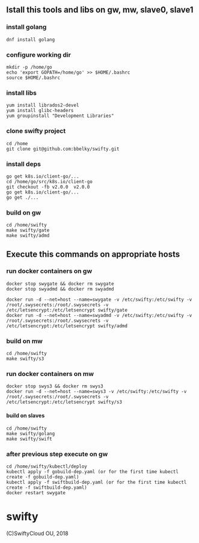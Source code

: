 ## Istall this tools and libs on gw, mw, slave0, slave1

### install golang
```
dnf install golang
```

### configure working dir

```
mkdir -p /home/go
echo 'export GOPATH=/home/go' >> $HOME/.bashrc
source $HOME/.bashrc
```

### install libs
```
yum install librados2-devel
yum install glibc-headers
yum groupinstall "Development Libraries"
```

### clone swifty project
```
cd /home
git clone git@github.com:bbelky/swifty.git
```

### install deps
```
go get k8s.io/client-go/...
cd /home/go/src/k8s.io/client-go
git checkout -fb v2.0.0  v2.0.0
go get k8s.io/client-go/...
go get ./...
```

### build on gw
```
cd /home/swifty
make swifty/gate
make swifty/admd
```

## Execute this commands on appropriate hosts

### run docker containers on gw

```
docker stop swygate && docker rm swygate
docker stop swyadmd && docker rm swyadmd

docker run -d --net=host --name=swygate -v /etc/swifty:/etc/swifty -v /root/.swysecrets:/root/.swysecrets -v /etc/letsencrypt:/etc/letsencrypt swifty/gate
docker run -d --net=host --name=swyadmd -v /etc/swifty:/etc/swifty -v /root/.swysecrets:/root/.swysecrets -v /etc/letsencrypt:/etc/letsencrypt swifty/admd
```

### build on mw

```
cd /home/swifty
make swifty/s3
```

### run docker containers on mw

```
docker stop swys3 && docker rm swys3
docker run -d --net=host --name=swys3 -v /etc/swifty:/etc/swifty -v /root/.swysecrets:/root/.swysecrets -v /etc/letsencrypt:/etc/letsencrypt swifty/s3
```

#### build on slaves

```
cd /home/swifty
make swifty/golang
make swifty/swift
```

### after previous step execute on gw

```
cd /home/swifty/kubectl/deploy
kubectl apply -f gobuild-dep.yaml (or for the first time kubectl create -f gobuild-dep.yaml)
kubectl apply -f swiftbuild-dep.yaml (or for the first time kubectl create -f swiftbuild-dep.yaml)
docker restart swygate
```

# swifty
(С)SwiftyCloud OU, 2018
